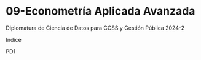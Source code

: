 # 09-Econometría Aplicada Avanzada
Diplomatura de Ciencia de Datos para CCSS y Gestión Pública 2024-2

Indice

PD1
